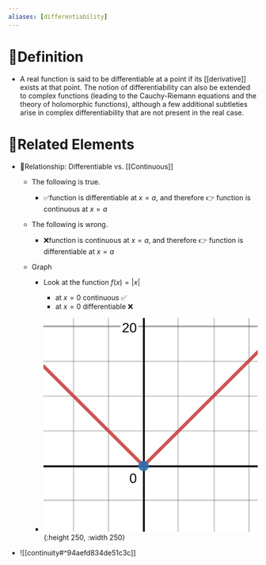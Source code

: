 ```yaml
---
aliases: [differentiability]
---
```


# 📝Definition
- A real function is said to be differentiable at a point if its [[derivative]] exists at that point. The notion of differentiability can also be extended to complex functions (leading to the Cauchy-Riemann equations and the theory of holomorphic functions), although a few additional subtleties arise in complex differentiability that are not present in the real case.

# 🌱Related Elements
- 📌Relationship: Differentiable vs. [[Continuous]]
    - The following is true.
        - ✅function is differentiable at $x=a$, and therefore 👉 function is continuous at $x=a$
        
    - The following is wrong.
        - ❌function is continuous at $x=a$, and therefore 👉 function is differentiable at $x=a$
        
    - Graph
        - Look at the function $f(x)=|x|$
            - at $x=0$ continuous ✅
            - at $x=0$ differentiable ❌
            
        - ![name](../assets/abs_x.svg){:height 250, :width 250}
        
- ![[continuity#^94aefd834de51c3c]]
